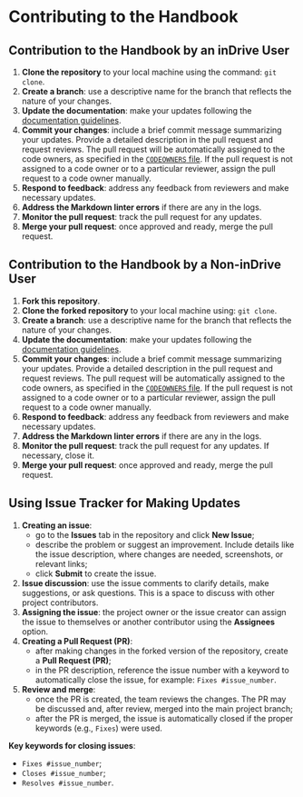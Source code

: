 # Contributing to the Handbook


## Contribution to the Handbook by an inDrive User

1. **Clone the repository** to your local machine using the command: `git clone`.
2. **Create a branch**: use a descriptive name for the branch that reflects the nature of your changes.
3. **Update the documentation**: make your updates following the [documentation guidelines](../../docs/documentation-culture/writing-guideline.md).
4. **Commit your changes**: include a brief commit message summarizing your updates. Provide a detailed description in the pull request and request reviews. The pull request will be automatically assigned to the code owners, as specified in the [`CODEOWNERS` file](../../CODEOWNERS). If the pull request is not assigned to a code owner or to a particular reviewer, assign the pull request to a code owner manually.
5. **Respond to feedback**: address any feedback from reviewers and make necessary updates.
6. **Address the Markdown linter errors** if there are any in the logs.
7. **Monitor the pull request**: track the pull request for any updates.
8. **Merge your pull request**: once approved and ready, merge the pull request.


## Contribution to the Handbook by a Non-inDrive User

1. **Fork this repository**.
2. **Clone the forked repository** to your local machine using: `git clone`.
3. **Create a branch**: use a descriptive name for the branch that reflects the nature of your changes.
4. **Update the documentation**: make your updates following the [documentation guidelines](../../docs/documentation-culture/writing-guideline.md).
5. **Commit your changes**: include a brief commit message summarizing your updates. Provide a detailed description in the pull request and request reviews. The pull request will be automatically assigned to the code owners, as specified in the [`CODEOWNERS` file](../../CODEOWNERS). If the pull request is not assigned to a code owner or to a particular reviewer, assign the pull request to a code owner manually.
6. **Respond to feedback**: address any feedback from reviewers and make necessary updates.
7. **Address the Markdown linter errors** if there are any in the logs.
8. **Monitor the pull request**: track the pull request for any updates. If necessary, close it.
9. **Merge your pull request**: once approved and ready, merge the pull request.


## Using Issue Tracker for Making Updates

1. **Creating an issue**:
   * go to the **Issues** tab in the repository and click **New Issue**;
   * describe the problem or suggest an improvement. Include details like the issue description, where changes are needed, screenshots, or relevant links;
   * click **Submit** to create the issue.
2. **Issue discussion**: use the issue comments to clarify details, make suggestions, or ask questions. This is a space to discuss with other project contributors.
3. **Assigning the issue**: the project owner or the issue creator can assign the issue to themselves or another contributor using the **Assignees** option.
4. **Creating a Pull Request (PR)**:
   * after making changes in the forked version of the repository, create a **Pull Request (PR)**;
   * in the PR description, reference the issue number with a keyword to automatically close the issue, for example: `Fixes #issue_number`.
5. **Review and merge**:
   * once the PR is created, the team reviews the changes. The PR may be discussed and, after review, merged into the main project branch;
   * after the PR is merged, the issue is automatically closed if the proper keywords (e.g., `Fixes`) were used.

**Key keywords for closing issues**:

* `Fixes #issue_number`;
* `Closes #issue_number`;
* `Resolves #issue_number`.

